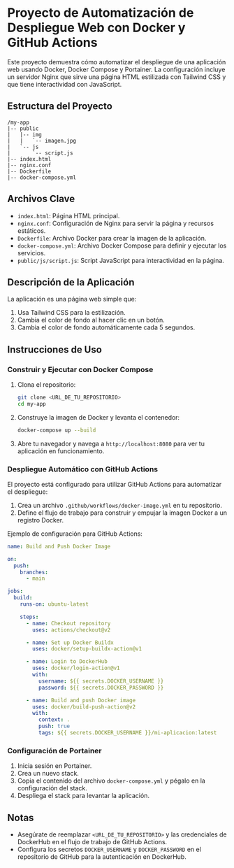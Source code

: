 # Proyecto de Automatización de Despliegue Web con Docker y GitHub Actions

Este proyecto demuestra cómo automatizar el despliegue de una aplicación web usando Docker, Docker Compose y Portainer. La configuración incluye un servidor Nginx que sirve una página HTML estilizada con Tailwind CSS y que tiene interactividad con JavaScript.

## Estructura del Proyecto

```
/my-app
|-- public
|   |-- img
|   |   `-- imagen.jpg
|   `-- js
|       `-- script.js
|-- index.html
|-- nginx.conf
|-- Dockerfile
|-- docker-compose.yml
```

## Archivos Clave

- `index.html`: Página HTML principal.
- `nginx.conf`: Configuración de Nginx para servir la página y recursos estáticos.
- `Dockerfile`: Archivo Docker para crear la imagen de la aplicación.
- `docker-compose.yml`: Archivo Docker Compose para definir y ejecutar los servicios.
- `public/js/script.js`: Script JavaScript para interactividad en la página.

## Descripción de la Aplicación

La aplicación es una página web simple que:

1. Usa Tailwind CSS para la estilización.
2. Cambia el color de fondo al hacer clic en un botón.
3. Cambia el color de fondo automáticamente cada 5 segundos.

## Instrucciones de Uso

### Construir y Ejecutar con Docker Compose

1. Clona el repositorio:

   ```bash
   git clone <URL_DE_TU_REPOSITORIO>
   cd my-app
   ```

2. Construye la imagen de Docker y levanta el contenedor:

   ```bash
   docker-compose up --build
   ```

3. Abre tu navegador y navega a `http://localhost:8080` para ver tu aplicación en funcionamiento.

### Despliegue Automático con GitHub Actions

El proyecto está configurado para utilizar GitHub Actions para automatizar el despliegue:

1. Crea un archivo `.github/workflows/docker-image.yml` en tu repositorio.
2. Define el flujo de trabajo para construir y empujar la imagen Docker a un registro Docker.

Ejemplo de configuración para GitHub Actions:

```yaml
name: Build and Push Docker Image

on:
  push:
    branches:
      - main

jobs:
  build:
    runs-on: ubuntu-latest

    steps:
      - name: Checkout repository
        uses: actions/checkout@v2

      - name: Set up Docker Buildx
        uses: docker/setup-buildx-action@v1

      - name: Login to DockerHub
        uses: docker/login-action@v1
        with:
          username: ${{ secrets.DOCKER_USERNAME }}
          password: ${{ secrets.DOCKER_PASSWORD }}

      - name: Build and push Docker image
        uses: docker/build-push-action@v2
        with:
          context: .
          push: true
          tags: ${{ secrets.DOCKER_USERNAME }}/mi-aplicacion:latest
```

### Configuración de Portainer

1. Inicia sesión en Portainer.
2. Crea un nuevo stack.
3. Copia el contenido del archivo `docker-compose.yml` y pégalo en la configuración del stack.
4. Despliega el stack para levantar la aplicación.

## Notas

- Asegúrate de reemplazar `<URL_DE_TU_REPOSITORIO>` y las credenciales de DockerHub en el flujo de trabajo de GitHub Actions.
- Configura los secretos `DOCKER_USERNAME` y `DOCKER_PASSWORD` en el repositorio de GitHub para la autenticación en DockerHub.
